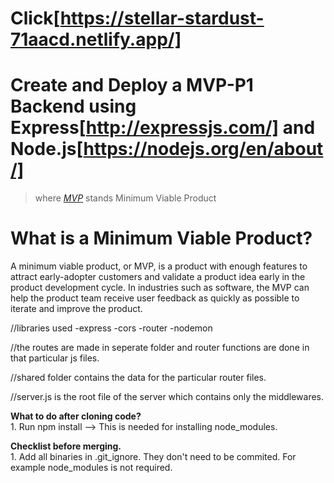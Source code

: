 # Click[https://stellar-stardust-71aacd.netlify.app/]


# Create and Deploy a MVP-P1 Backend using Express[http://expressjs.com/] and Node.js[https://nodejs.org/en/about/]

>  where <i>[MVP](https://www.productplan.com/glossary/minimum-viable-product/)</i> stands Minimum Viable Product

# What is a Minimum Viable Product?

A minimum viable product, or MVP, is a product with enough features to attract early-adopter customers and validate a product idea early in the product development cycle. In industries such as software, the MVP can help the product team receive user feedback as quickly as possible to iterate and improve the product.










//libraries used
        -express
        -cors
        -router
        -nodemon

//the routes are made in seperate folder and router functions are done in that particular js files.

//shared folder contains the data for the particular router files.

//server.js is the root file of the server which contains only the middlewares.

**What to do after cloning code?**
<br/>1. Run npm install --> This is needed for installing node_modules.


**Checklist before merging.**
<br/>1. Add all binaries in .git_ignore. They don't need to be commited. For example node_modules is not required.

